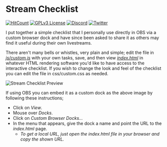 # Stream Checklist

[![HitCount](http://hits.dwyl.com/Deadmano/stream-checklist.svg)](https://github.com/Deadmano/stream-checklist) [![GPLv3 License](https://img.shields.io/badge/License-GPLv3-blue.svg)](https://github.com/Deadmano/stream-checklist/blob/main/LICENSE) [![Discord](https://img.shields.io/discord/243415090856984593.svg?label=discord)](https://deadmano.com/discord) [![Twitter](https://img.shields.io/twitter/follow/PhillipStolic.svg?label=Show%20Some%20Love&style=social)](https://twitter.com/intent/follow?screen_name=PhillipStolic)

I put together a simple checklist that I personally use directly in OBS via a custom browser dock and have since been asked to share it as others may find it useful during their own livestreams.

There aren't many bells or whistles, very plain and simple; edit the file in *[js/custom.js](js/custom.js)* with your own tasks, save, and then view *[index.html](index.html)* in whatever HTML rendering software you'd like to have access to the interactive checklist. If you wish to change the look and feel of the checklist you can edit the file in css/custom.css as needed.

![Stream Checklist Preview](https://i.imgur.com/EV8YeIz.png)

If using OBS you can embed it as a custom dock as the above image by following these instructions;

- Click on *View*.
- Mouse over *Docks*.
- Click on *Custom Browser Docks...*
- In the menu that appears, give the dock a name and point the URL to the *index.html* page.
  - *To get a local URL, just open the index.html file in your browser and copy the shown URL.*
